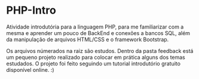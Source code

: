 # PHP-Intro

Atividade introdutória para a linguagem PHP, para me familiarizar com a mesma e aprender um pouco de BackEnd e conexões a bancos SQL, além da manipulação de arquivos HTML/CSS e o framework Bootstrap.

Os arquivos númerados na raiz são estudos. Dentro da pasta feedback está um pequeno projeto realizado para colocar em prática alguns dos temas estudados. O projeto foi feito seguindo um tutorial introdutório gratuito disponível online. :)
